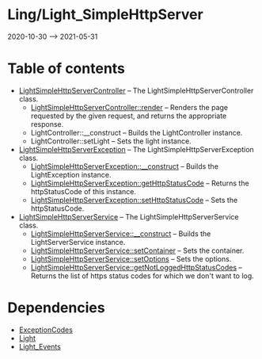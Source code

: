 Ling/Light_SimpleHttpServer
================
2020-10-30 --> 2021-05-31




Table of contents
===========

- [LightSimpleHttpServerController](https://github.com/lingtalfi/Light_SimpleHttpServer/blob/master/doc/api/Ling/Light_SimpleHttpServer/Controller/LightSimpleHttpServerController.md) &ndash; The LightSimpleHttpServerController class.
    - [LightSimpleHttpServerController::render](https://github.com/lingtalfi/Light_SimpleHttpServer/blob/master/doc/api/Ling/Light_SimpleHttpServer/Controller/LightSimpleHttpServerController/render.md) &ndash; Renders the page requested by the given request, and returns the appropriate response.
    - LightController::__construct &ndash; Builds the LightController instance.
    - LightController::setLight &ndash; Sets the light instance.
- [LightSimpleHttpServerException](https://github.com/lingtalfi/Light_SimpleHttpServer/blob/master/doc/api/Ling/Light_SimpleHttpServer/Exception/LightSimpleHttpServerException.md) &ndash; The LightSimpleHttpServerException class.
    - [LightSimpleHttpServerException::__construct](https://github.com/lingtalfi/Light_SimpleHttpServer/blob/master/doc/api/Ling/Light_SimpleHttpServer/Exception/LightSimpleHttpServerException/__construct.md) &ndash; Builds the LightException instance.
    - [LightSimpleHttpServerException::getHttpStatusCode](https://github.com/lingtalfi/Light_SimpleHttpServer/blob/master/doc/api/Ling/Light_SimpleHttpServer/Exception/LightSimpleHttpServerException/getHttpStatusCode.md) &ndash; Returns the httpStatusCode of this instance.
    - [LightSimpleHttpServerException::setHttpStatusCode](https://github.com/lingtalfi/Light_SimpleHttpServer/blob/master/doc/api/Ling/Light_SimpleHttpServer/Exception/LightSimpleHttpServerException/setHttpStatusCode.md) &ndash; Sets the httpStatusCode.
- [LightSimpleHttpServerService](https://github.com/lingtalfi/Light_SimpleHttpServer/blob/master/doc/api/Ling/Light_SimpleHttpServer/Service/LightSimpleHttpServerService.md) &ndash; The LightSimpleHttpServerService class.
    - [LightSimpleHttpServerService::__construct](https://github.com/lingtalfi/Light_SimpleHttpServer/blob/master/doc/api/Ling/Light_SimpleHttpServer/Service/LightSimpleHttpServerService/__construct.md) &ndash; Builds the LightServerService instance.
    - [LightSimpleHttpServerService::setContainer](https://github.com/lingtalfi/Light_SimpleHttpServer/blob/master/doc/api/Ling/Light_SimpleHttpServer/Service/LightSimpleHttpServerService/setContainer.md) &ndash; Sets the container.
    - [LightSimpleHttpServerService::setOptions](https://github.com/lingtalfi/Light_SimpleHttpServer/blob/master/doc/api/Ling/Light_SimpleHttpServer/Service/LightSimpleHttpServerService/setOptions.md) &ndash; Sets the options.
    - [LightSimpleHttpServerService::getNotLoggedHttpStatusCodes](https://github.com/lingtalfi/Light_SimpleHttpServer/blob/master/doc/api/Ling/Light_SimpleHttpServer/Service/LightSimpleHttpServerService/getNotLoggedHttpStatusCodes.md) &ndash; Returns the list of https status codes for which we don't want to log.


Dependencies
============
- [ExceptionCodes](https://github.com/lingtalfi/ExceptionCodes)
- [Light](https://github.com/lingtalfi/Light)
- [Light_Events](https://github.com/lingtalfi/Light_Events)


